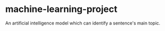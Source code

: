 # machine-learning-project
An artificial intelligence model which can identify a sentence's main topic.

